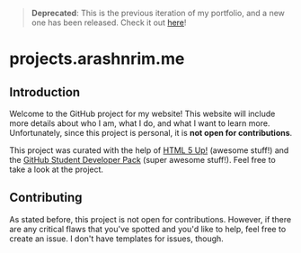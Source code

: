 > **Deprecated**: This is the previous iteration of my portfolio, and a new one has been released. Check it out [here](https://github.com/arashnrim/portfolio)!

# projects.arashnrim.me

## Introduction

Welcome to the GitHub project for my website! This website will include more details about who I am, what I do, and what I want to learn more. Unfortunately, since this project is personal, it is **not open for contributions**.

This project was curated with the help of [HTML 5 Up!](https://html5up.net/) (awesome stuff!) and the [GitHub Student Developer Pack](https://education.github.com/pack) (super awesome stuff!). Feel free to take a look at the project.

## Contributing

As stated before, this project is not open for contributions. However, if there are any critical flaws that you've spotted and you'd like to help, feel free to create an issue. I don't have templates for issues, though.
